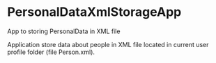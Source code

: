 # PersonalDataXmlStorageApp
App to storing PersonalData in XML file

Application store data about people in XML file located in current user profile folder (file Person.xml).
